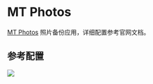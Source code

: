 # MT Photos

[MT Photos](https://mtmt.tech/) 照片备份应用，详细配置参考官网文档。

## 参考配置

![](https://ghproxy.com/https://raw.githubusercontent.com/qwerty00007/xchart/main/assets/mtphotos_readme.jpg)